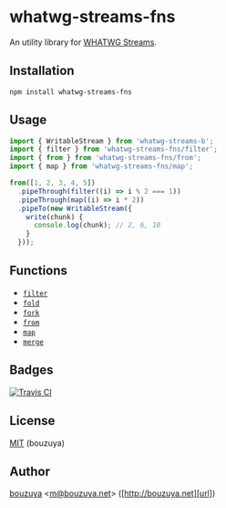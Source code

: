 # whatwg-streams-fns

An utility library for [WHATWG Streams][whatwg/streams].

[whatwg/streams]: https://github.com/whatwg/streams

## Installation

```
npm install whatwg-streams-fns
```

## Usage

```javascript
import { WritableStream } from 'whatwg-streams-b';
import { filter } from 'whatwg-streams-fns/filter';
import { from } from 'whatwg-streams-fns/from';
import { map } from 'whatwg-streams-fns/map';

from([1, 2, 3, 4, 5])
  .pipeThrough(filter((i) => i % 2 === 1))
  .pipeThrough(map((i) => i * 2))
  .pipeTo(new WritableStream({
    write(chunk) {
      console.log(chunk); // 2, 6, 10
    }
  }));
```

## Functions

- [`filter`](src/filter.ts)
- [`fold`](src/fold.ts)
- [`fork`](src/fork.ts)
- [`from`](src/from.ts)
- [`map`](src/map.ts)
- [`merge`](src/merge.ts)

## Badges

[![Travis CI][travis-ci-badge]][travis-ci]

[travis-ci-badge]: https://img.shields.io/travis/bouzuya/whatwg-streams-fns.svg
[travis-ci]: https://travis-ci.org/bouzuya/whatwg-streams-fns

## License

[MIT](LICENSE) (bouzuya)

## Author

[bouzuya][user] &lt;[m@bouzuya.net][email]&gt; ([http://bouzuya.net][url])

[user]: https://github.com/bouzuya
[email]: mailto:m@bouzuya.net
[url]: http://bouzuya.net
